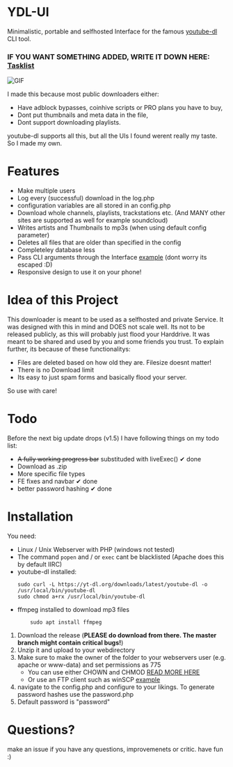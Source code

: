 # YDL-UI

Minimalistic, portable and selfhosted Interface for the famous [youtube-dl](https://rg3.github.io/youtube-dl/) CLI tool.

### IF YOU WANT SOMETHING ADDED, WRITE IT DOWN HERE: [Tasklist](https://github.com/p410n3/YDL-UI/issues/12)

![GIF](https://i.imgur.com/f3uKMON.gif)

I made this because most public downloaders either:
- Have adblock bypasses, coinhive scripts or PRO plans you have to buy,
- Dont put thumbnails and meta data in the file,
- Dont support downloading playlists.

youtube-dl supports all this, but all the UIs I found werent really my taste. So I made my own.

# Features
- Make multiple users
- Log every (successful) download in the log.php
- configuration variables are all stored in an config.php
- Download whole channels, playlists, trackstations etc. (And MANY other sites are supported as well for example soundcloud)
- Writes artists and Thumbnails to mp3s (when using default config parameter)
- Deletes all files that are older than specified in the config
- Completeley database less
- Pass CLI arguments through the Interface [example](https://i.imgur.com/Ax1xTNl.png) (dont worry its escaped :D)
- Responsive design to use it on your phone!

# Idea of this Project

This downloader is meant to be used as a selfhosted and private Service. It was designed with this in mind and DOES not scale well.
Its not to be released publicly, as this will probably just flood your Harddrive. It was meant to be shared and used by you and some friends you trust. To explain further, its because of these functionalitys:

- Files are deleted based on how old they are. Filesize doesnt matter!
- There is no Download limit
- Its easy to just spam forms and basically flood your server.

So use with care!

# Todo

Before the next big update drops (v1.5) I have following things on my todo list:
- ~~A fully working progress bar~~ substituded with liveExec() ✔ done
- Download as .zip
- More specific file types
- FE fixes and navbar ✔ done
- better password hashing ✔ done

# Installation

You need:
- Linux / Unix Webserver with PHP (windows not tested)
- The command ```popen``` and / or ``` exec ``` cant be blacklisted (Apache does this by default IIRC)
- youtube-dl installed:
    ```
    sudo curl -L https://yt-dl.org/downloads/latest/youtube-dl -o /usr/local/bin/youtube-dl
    sudo chmod a+rx /usr/local/bin/youtube-dl
    ```
- ffmpeg installed to download mp3 files
    ```
        sudo apt install ffmpeg
    ```

1. Download the release (**PLEASE do download from there. The master branch might contain critical bugs!**)
2. Unzip it and upload to your webdirectory
3. Make sure to make the owner of the folder to your webservers user (e.g. apache or www-data) and set permissions as 775
    - You can use either CHOWN and CHMOD [READ MORE HERE](https://www.cyberciti.biz/faq/how-to-use-chmod-and-chown-command/)
    - Or use an FTP client such as winSCP [example](https://i.imgur.com/lbyK2Gy.png)
4. navigate to the config.php and configure to your likings. To generate password hashes use the password.php
5. Default password is "password"

# Questions?

make an issue if you have any questions, improvemenets or critic.
have fun :)

